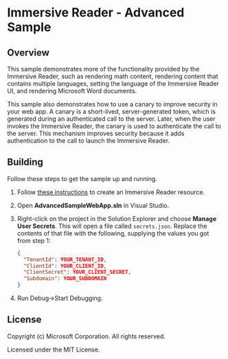 ﻿# Immersive Reader - Advanced Sample

## Overview

This sample demonstrates more of the functionality provided by the Immersive Reader, such as rendering math content, rendering content that contains multiple languages, setting the language of the Immersive Reader UI, and rendering Microsoft Word documents.

This sample also demonstrates how to use a canary to improve security in your web app. A canary is a short-lived, server-generated token, which is generated during an authenticated call to the server. Later, when the user invokes the Immersive Reader, the canary is used to authenticate the call to the server. This mechanism improves security because it adds authentication to the call to launch the Immersive Reader.

## Building

Follow these steps to get the sample up and running.

1. Follow [these instructions](https://docs.microsoft.com/azure/cognitive-services/immersive-reader/how-to-create-immersive-reader) to create an Immersive Reader resource.

1. Open __AdvancedSampleWebApp.sln__ in Visual Studio.

1. Right-click on the project in the Solution Explorer and choose __Manage User Secrets__. This will open a file called `secrets.json`. Replace the contents of that file with the following, supplying the values you got from step 1:

    ```json
    {
      "TenantId": YOUR_TENANT_ID,
      "ClientId": YOUR_CLIENT_ID,
      "ClientSecret": YOUR_CLIENT_SECRET,
      "Subdomain": YOUR_SUBDOMAIN
    }
    ```

1. Run Debug->Start Debugging.

## License

Copyright (c) Microsoft Corporation. All rights reserved.

Licensed under the MIT License.
